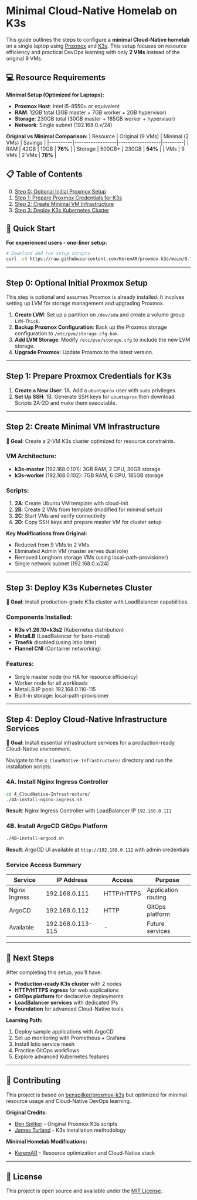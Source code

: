 # Minimal Cloud-Native Homelab on K3s

This guide outlines the steps to configure a **minimal Cloud-Native homelab** on a single laptop using [Proxmox](https://www.proxmox.com) and [K3s](https://k3s.io). This setup focuses on resource efficiency and practical DevOps learning with only **2 VMs** instead of the original 9 VMs.

## 💻 Resource Requirements

**Minimal Setup (Optimized for Laptops):**
- **Proxmox Host**: Intel i5-8550u or equivalent
- **RAM**: 12GB total (3GB master + 7GB worker + 2GB hypervisor)
- **Storage**: 230GB total (30GB master + 185GB worker + hypervisor)
- **Network**: Single subnet (192.168.0.x/24)

**Original vs Minimal Comparison:**
| Resource | Original (9 VMs) | Minimal (2 VMs) | Savings |
|----------|------------------|------------------|---------|
| RAM      | 42GB            | 10GB            | **76%** |
| Storage  | 500GB+          | 230GB           | **54%** |
| VMs      | 9 VMs           | 2 VMs           | **78%** |

## 📋 Table of Contents

0. [Step 0: Optional Initial Proxmox Setup](#step-0-optional-initial-proxmox-setup)
1. [Step 1: Prepare Proxmox Credentials for K3s](#step-1-prepare-proxmox-credentials-for-k3s)
2. [Step 2: Create Minimal VM Infrastructure](#step-2-create-minimal-vm-infrastructure)
3. [Step 3: Deploy K3s Kubernetes Cluster](#step-3-deploy-k3s-kubernetes-cluster)

## 🚀 Quick Start

**For experienced users - one-liner setup:**
```bash
# Download and run setup scripts
curl -sO https://raw.githubusercontent.com/KeremAR/proxmox-k3s/main/0-1_ProxmoxSetup/0-1-Shortcut.sh && chmod +x 0-1-Shortcut.sh && ./0-1-Shortcut.sh
```

---

## Step 0: Optional Initial Proxmox Setup

This step is optional and assumes Proxmox is already installed. It involves setting up LVM for storage management and upgrading Proxmox.

1. **Create LVM**: Set up a partition on `/dev/sda` and create a volume group `LVM-Thick`.
2. **Backup Proxmox Configuration**: Back up the Proxmox storage configuration to `/etc/pve/storage.cfg.bak`.
3. **Add LVM Storage**: Modify `/etc/pve/storage.cfg` to include the new LVM storage.
4. **Upgrade Proxmox**: Update Proxmox to the latest version.

---

## Step 1: Prepare Proxmox Credentials for K3s

1. **Create a New User**: 1A. Add a `ubuntuprox` user with `sudo` privileges.
2. **Set Up SSH**: 1B. Generate SSH keys for `ubuntuprox` then download Scripts 2A-2D and make them executable.

---

## Step 2: Create Minimal VM Infrastructure

**🎯 Goal**: Create a 2-VM K3s cluster optimized for resource constraints.

### VM Architecture:
- **k3s-master** (192.168.0.101): 3GB RAM, 2 CPU, 30GB storage
- **k3s-worker** (192.168.0.102): 7GB RAM, 6 CPU, 185GB storage

### Scripts:
1. **2A**: Create Ubuntu VM template with cloud-init
2. **2B**: Create 2 VMs from template (modified for minimal setup)
3. **2C**: Start VMs and verify connectivity
4. **2D**: Copy SSH keys and prepare master VM for cluster setup

**Key Modifications from Original:**
- Reduced from 9 VMs to 2 VMs
- Eliminated Admin VM (master serves dual role)
- Removed Longhorn storage VMs (using local-path-provisioner)
- Single network subnet (192.168.0.x/24)

---

## Step 3: Deploy K3s Kubernetes Cluster

**🎯 Goal**: Install production-grade K3s cluster with LoadBalancer capabilities.

### Components Installed:
- **K3s v1.26.10+k3s2** (Kubernetes distribution)
- **MetalLB** (LoadBalancer for bare-metal)
- **Traefik** disabled (using Istio later)
- **Flannel CNI** (Container networking)

### Features:
- Single master node (no HA for resource efficiency)
- Worker node for all workloads
- MetalLB IP pool: 192.168.0.110-115
- Built-in storage: local-path-provisioner


---

## Step 4: Deploy Cloud-Native Infrastructure Services

**🎯 Goal**: Install essential infrastructure services for a production-ready Cloud-Native environment.

Navigate to the `4_CloudNative-Infrastructure/` directory and run the installation scripts:

### 4A. Install Nginx Ingress Controller
```bash
cd 4_CloudNative-Infrastructure/
./4A-install-nginx-ingress.sh
```
**Result**: Nginx Ingress Controller with LoadBalancer IP `192.168.0.111`

### 4B. Install ArgoCD GitOps Platform  
```bash
./4B-install-argocd.sh
```
**Result**: ArgoCD UI available at `http://192.168.0.112` with admin credentials


### Service Access Summary

| Service | IP Address | Access | Purpose |
|---------|------------|--------|---------|
| Nginx Ingress | 192.168.0.111 | HTTP/HTTPS | Application routing |
| ArgoCD | 192.168.0.112 | HTTP | GitOps platform |
| Available | 192.168.0.113-115 | - | Future services |

---

## 🔗 Next Steps

After completing this setup, you'll have:

- **Production-ready K3s cluster** with 2 nodes
- **HTTP/HTTPS ingress** for web applications  
- **GitOps platform** for declarative deployments
- **LoadBalancer services** with dedicated IPs
- **Foundation** for advanced Cloud-Native tools

**Learning Path:**
1. Deploy sample applications with ArgoCD
2. Set up monitoring with Prometheus + Grafana
3. Install Istio service mesh
4. Practice GitOps workflows
5. Explore advanced Kubernetes features

---

## 🤝 Contributing

This project is based on [benspilker/proxmox-k3s](https://github.com/benspilker/proxmox-k3s) but optimized for minimal resource usage and Cloud-Native DevOps learning.

**Original Credits:**
- [Ben Spilker](https://github.com/benspilker) - Original Proxmox K3s scripts
- [James Turland](https://github.com/JamesTurland) - K3s installation methodology

**Minimal Homelab Modifications:**
- [KeremAR](https://github.com/KeremAR) - Resource optimization and Cloud-Native stack

---

## 📜 License

This project is open source and available under the [MIT License](LICENSE).